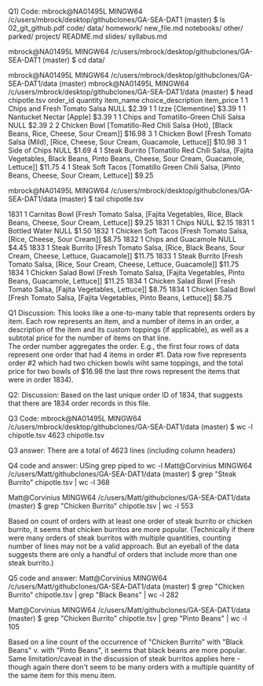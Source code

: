 Q1) Code:
mbrock@NA01495L MINGW64 /c/users/mbrock/desktop/githubclones/GA-SEA-DAT1 (master)
$ ls
02_git_github.pdf  code/  data/  homework/  new_file.md  notebooks/  other/  parked/  project/  README.md  slides/  syllabus.md

mbrock@NA01495L MINGW64 /c/users/mbrock/desktop/githubclones/GA-SEA-DAT1 (master)
$ cd data/

mbrock@NA01495L MINGW64 /c/users/mbrock/desktop/githubclones/GA-SEA-DAT1/data (master)
mbrock@NA01495L MINGW64 /c/users/mbrock/desktop/githubclones/GA-SEA-DAT1/data (master)
$ head chipotle.tsv
order_id        quantity        item_name       choice_description      item_price
1       1       Chips and Fresh Tomato Salsa    NULL    $2.39
1       1       Izze    [Clementine]    $3.39
1       1       Nantucket Nectar        [Apple] $3.39
1       1       Chips and Tomatillo-Green Chili Salsa   NULL    $2.39
2       2       Chicken Bowl    [Tomatillo-Red Chili Salsa (Hot), [Black Beans, Rice, Cheese, Sour Cream]]      $16.98
3       1       Chicken Bowl    [Fresh Tomato Salsa (Mild), [Rice, Cheese, Sour Cream, Guacamole, Lettuce]]     $10.98
3       1       Side of Chips   NULL    $1.69
4       1       Steak Burrito   [Tomatillo Red Chili Salsa, [Fajita Vegetables, Black Beans, Pinto Beans, Cheese, Sour Cream, Guacamole, Lettuce]]  $11.75
4       1       Steak Soft Tacos        [Tomatillo Green Chili Salsa, [Pinto Beans, Cheese, Sour Cream, Lettuce]]       $9.25

mbrock@NA01495L MINGW64 /c/users/mbrock/desktop/githubclones/GA-SEA-DAT1/data (master)
$ tail chipotle.tsv







1831    1       Carnitas Bowl   [Fresh Tomato Salsa, [Fajita Vegetables, Rice, Black Beans, Cheese, Sour Cream, Lettuce]]       $9.25
1831    1       Chips   NULL    $2.15
1831    1       Bottled Water   NULL    $1.50
1832    1       Chicken Soft Tacos      [Fresh Tomato Salsa, [Rice, Cheese, Sour Cream]]        $8.75
1832    1       Chips and Guacamole     NULL    $4.45
1833    1       Steak Burrito   [Fresh Tomato Salsa, [Rice, Black Beans, Sour Cream, Cheese, Lettuce, Guacamole]]       $11.75
1833    1       Steak Burrito   [Fresh Tomato Salsa, [Rice, Sour Cream, Cheese, Lettuce, Guacamole]]    $11.75
1834    1       Chicken Salad Bowl      [Fresh Tomato Salsa, [Fajita Vegetables, Pinto Beans, Guacamole, Lettuce]]      $11.25
1834    1       Chicken Salad Bowl      [Fresh Tomato Salsa, [Fajita Vegetables, Lettuce]]      $8.75
1834    1       Chicken Salad Bowl      [Fresh Tomato Salsa, [Fajita Vegetables, Pinto Beans, Lettuce]] $8.75


Q1 Discussion:
This looks like a one-to-many table that represents orders by item. Each row represents an item, and a number of items in an order, a description of the item and its custom toppings (if applicable), as well as a subtotal price for the number of items on that line.  
The order number aggregates the order. E.g., the first four rows of data represent one order that had 4 items in order #1. Data row five represents order #2 which had two chicken bowls wiht same toppings, and the total price for two bowls of $16.98
the last thre rows represent the items that were in order 1834).

Q2: Discussion: Based on the last unique order ID of 1834, that suggests that there are 1834 order records in this file. 

Q3 Code:
mbrock@NA01495L MINGW64 /c/users/mbrock/desktop/githubclones/GA-SEA-DAT1/data (master)
$ wc -l chipotle.tsv
4623 chipotle.tsv

Q3 answer: There are a total of 4623 lines (including column headers)



Q4 code and answer:
USing grep piped to wc -l
Matt@Corvinius MINGW64 /c/users/Matt/githubclones/GA-SEA-DAT1/data (master)
$ grep "Steak Burrito" chipotle.tsv | wc -l
368

Matt@Corvinius MINGW64 /c/users/Matt/githubclones/GA-SEA-DAT1/data (master)
$ grep "Chicken Burrito" chipotle.tsv | wc -l
553

Based on count of orders with at least one order of steak burrito or chicken burrito, it seems that chicken burritos are more popular. 
(Technically if there were many orders of steak burritos with multiple quantities, counting number of lines may not be a valid approach. But an eyeball of the data suggests there are only a handful of orders that include more than one steak burrito.)


Q5 code and answer:
Matt@Corvinius MINGW64 /c/users/Matt/githubclones/GA-SEA-DAT1/data (master)
$ grep "Chicken Burrito" chipotle.tsv | grep "Black Beans" |  wc -l
282

Matt@Corvinius MINGW64 /c/users/Matt/githubclones/GA-SEA-DAT1/data (master)
$ grep "Chicken Burrito" chipotle.tsv | grep "Pinto Beans" | wc -l
105

Based on a line count of the occurrence of "Chicken Burrito" with "Black Beans" v. with "Pinto Beans", it seems that black beans are more popular.
Same limitation/caveat in the discussion of steak burritos applies here - though again there don't seem to be many orders with a multiple quantity of the same item for this menu item.
